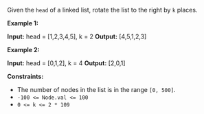 Given the `head` of a linked list, rotate the list to the right by `k` places.

**Example 1:**

**Input:** head = \[1,2,3,4,5\], k = 2
**Output:** \[4,5,1,2,3\]

**Example 2:**

**Input:** head = \[0,1,2\], k = 4
**Output:** \[2,0,1\]

**Constraints:**

*   The number of nodes in the list is in the range `[0, 500]`.
*   `-100 <= Node.val <= 100`
*   `0 <= k <= 2 * 109`